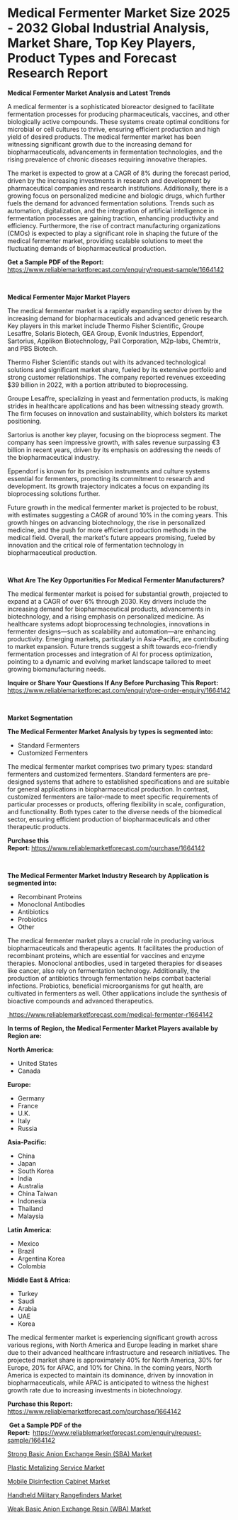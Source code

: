 <p><h1>Medical Fermenter Market Size 2025 - 2032 Global Industrial Analysis, Market Share, Top Key Players, Product Types and Forecast Research Report</h1></p><p><strong>Medical Fermenter Market Analysis and Latest Trends</strong></p>
<p><p>A medical fermenter is a sophisticated bioreactor designed to facilitate fermentation processes for producing pharmaceuticals, vaccines, and other biologically active compounds. These systems create optimal conditions for microbial or cell cultures to thrive, ensuring efficient production and high yield of desired products. The medical fermenter market has been witnessing significant growth due to the increasing demand for biopharmaceuticals, advancements in fermentation technologies, and the rising prevalence of chronic diseases requiring innovative therapies. </p><p>The market is expected to grow at a CAGR of 8% during the forecast period, driven by the increasing investments in research and development by pharmaceutical companies and research institutions. Additionally, there is a growing focus on personalized medicine and biologic drugs, which further fuels the demand for advanced fermentation solutions. Trends such as automation, digitalization, and the integration of artificial intelligence in fermentation processes are gaining traction, enhancing productivity and efficiency. Furthermore, the rise of contract manufacturing organizations (CMOs) is expected to play a significant role in shaping the future of the medical fermenter market, providing scalable solutions to meet the fluctuating demands of biopharmaceutical production.</p></p>
<p><strong>Get a Sample PDF of the Report:&nbsp;</strong> <a href="https://www.reliablemarketforecast.com/enquiry/request-sample/1664142?utm_campaign=1167&utm_medium=2&utm_source=Github&utm_content=ia&utm_term=23032025&utm_id=medical-fermenter">https://www.reliablemarketforecast.com/enquiry/request-sample/1664142</a></p>
<p>&nbsp;</p>
<p><strong>Medical Fermenter Major Market Players</strong></p>
<p><p>The medical fermenter market is a rapidly expanding sector driven by the increasing demand for biopharmaceuticals and advanced genetic research. Key players in this market include Thermo Fisher Scientific, Groupe Lesaffre, Solaris Biotech, GEA Group, Evonik Industries, Eppendorf, Sartorius, Applikon Biotechnology, Pall Corporation, M2p-labs, Chemtrix, and PBS Biotech.</p><p>Thermo Fisher Scientific stands out with its advanced technological solutions and significant market share, fueled by its extensive portfolio and strong customer relationships. The company reported revenues exceeding $39 billion in 2022, with a portion attributed to bioprocessing.</p><p>Groupe Lesaffre, specializing in yeast and fermentation products, is making strides in healthcare applications and has been witnessing steady growth. The firm focuses on innovation and sustainability, which bolsters its market positioning.</p><p>Sartorius is another key player, focusing on the bioprocess segment. The company has seen impressive growth, with sales revenue surpassing €3 billion in recent years, driven by its emphasis on addressing the needs of the biopharmaceutical industry.</p><p>Eppendorf is known for its precision instruments and culture systems essential for fermenters, promoting its commitment to research and development. Its growth trajectory indicates a focus on expanding its bioprocessing solutions further.</p><p>Future growth in the medical fermenter market is projected to be robust, with estimates suggesting a CAGR of around 10% in the coming years. This growth hinges on advancing biotechnology, the rise in personalized medicine, and the push for more efficient production methods in the medical field. Overall, the market's future appears promising, fueled by innovation and the critical role of fermentation technology in biopharmaceutical production.</p></p>
<p>&nbsp;</p>
<p><strong>What Are The Key Opportunities For Medical Fermenter Manufacturers?</strong></p>
<p><p>The medical fermenter market is poised for substantial growth, projected to expand at a CAGR of over 6% through 2030. Key drivers include the increasing demand for biopharmaceutical products, advancements in biotechnology, and a rising emphasis on personalized medicine. As healthcare systems adopt bioprocessing technologies, innovations in fermenter designs—such as scalability and automation—are enhancing productivity. Emerging markets, particularly in Asia-Pacific, are contributing to market expansion. Future trends suggest a shift towards eco-friendly fermentation processes and integration of AI for process optimization, pointing to a dynamic and evolving market landscape tailored to meet growing biomanufacturing needs.</p></p>
<p><strong>Inquire or Share Your Questions If Any Before Purchasing This Report:</strong> <a href="https://www.reliablemarketforecast.com/enquiry/pre-order-enquiry/1664142?utm_campaign=1167&utm_medium=2&utm_source=Github&utm_content=ia&utm_term=23032025&utm_id=medical-fermenter">https://www.reliablemarketforecast.com/enquiry/pre-order-enquiry/1664142</a></p>
<p>&nbsp;</p>
<p><strong>Market Segmentation</strong></p>
<p><strong>The Medical Fermenter Market Analysis by types is segmented into:</strong></p>
<p><ul><li>Standard Fermenters</li><li>Customized Fermenters</li></ul></p>
<p><p>The medical fermenter market comprises two primary types: standard fermenters and customized fermenters. Standard fermenters are pre-designed systems that adhere to established specifications and are suitable for general applications in biopharmaceutical production. In contrast, customized fermenters are tailor-made to meet specific requirements of particular processes or products, offering flexibility in scale, configuration, and functionality. Both types cater to the diverse needs of the biomedical sector, ensuring efficient production of biopharmaceuticals and other therapeutic products.</p></p>
<p><strong>Purchase this Report:&nbsp;</strong><a href="https://www.reliablemarketforecast.com/purchase/1664142?utm_campaign=1167&utm_medium=2&utm_source=Github&utm_content=ia&utm_term=23032025&utm_id=medical-fermenter">https://www.reliablemarketforecast.com/purchase/1664142</a></p>
<p>&nbsp;</p>
<p><strong>The Medical Fermenter Market Industry Research by Application is segmented into:</strong></p>
<p><ul><li>Recombinant Proteins</li><li>Monoclonal Antibodies</li><li>Antibiotics</li><li>Probiotics</li><li>Other</li></ul></p>
<p><p>The medical fermenter market plays a crucial role in producing various biopharmaceuticals and therapeutic agents. It facilitates the production of recombinant proteins, which are essential for vaccines and enzyme therapies. Monoclonal antibodies, used in targeted therapies for diseases like cancer, also rely on fermentation technology. Additionally, the production of antibiotics through fermentation helps combat bacterial infections. Probiotics, beneficial microorganisms for gut health, are cultivated in fermenters as well. Other applications include the synthesis of bioactive compounds and advanced therapeutics.</p></p>
<p><a href="https://www.reliablemarketforecast.com/medical-fermenter-r1664142?utm_campaign=1167&utm_medium=2&utm_source=Github&utm_content=ia&utm_term=23032025&utm_id=medical-fermenter">&nbsp;https://www.reliablemarketforecast.com/medical-fermenter-r1664142</a></p>
<p><strong>In terms of Region, the Medical Fermenter Market Players available by Region are:</strong></p>
<p>
    <p> <strong> North America: </strong>
        <ul>
            <li>United States</li>
            <li>Canada</li>
        </ul>
        </p> 
    <p> <strong> Europe: </strong>
        <ul>
            <li>Germany</li>
            <li>France</li>
            <li>U.K.</li>
            <li>Italy</li>
            <li>Russia</li>
        </ul>
        </p> 
    <p> <strong> Asia-Pacific: </strong>
        <ul>
            <li>China</li>
            <li>Japan</li>
            <li>South Korea</li>
            <li>India</li>
            <li>Australia</li>
            <li>China Taiwan</li>
            <li>Indonesia</li>
            <li>Thailand</li>
            <li>Malaysia</li>
        </ul>
        </p> 
    <p> <strong> Latin America: </strong>
        <ul>
            <li>Mexico</li>
            <li>Brazil</li>
            <li>Argentina Korea</li>
            <li>Colombia</li>
        </ul>
        </p> 
    <p> <strong> Middle East & Africa: </strong>
        <ul>
            <li>Turkey</li>
            <li>Saudi</li>
            <li>Arabia</li>
            <li>UAE</li>
            <li>Korea</li>
        </ul>
    </p>
    </p>
<p><p>The medical fermenter market is experiencing significant growth across various regions, with North America and Europe leading in market share due to their advanced healthcare infrastructure and research initiatives. The projected market share is approximately 40% for North America, 30% for Europe, 20% for APAC, and 10% for China. In the coming years, North America is expected to maintain its dominance, driven by innovation in biopharmaceuticals, while APAC is anticipated to witness the highest growth rate due to increasing investments in biotechnology.</p></p>
<p><strong>Purchase this Report: </strong><a href="https://www.reliablemarketforecast.com/purchase/1664142?utm_campaign=1167&utm_medium=2&utm_source=Github&utm_content=ia&utm_term=23032025&utm_id=medical-fermenter">https://www.reliablemarketforecast.com/purchase/1664142</a></p>
<p>&nbsp;<strong>Get a Sample PDF of the Report:&nbsp;&nbsp;</strong><a href="https://www.reliablemarketforecast.com/enquiry/request-sample/1664142?utm_campaign=1167&utm_medium=2&utm_source=Github&utm_content=ia&utm_term=23032025&utm_id=medical-fermenter">https://www.reliablemarketforecast.com/enquiry/request-sample/1664142</a></p>
<p><strong></strong></p>
<p><p><a href="https://github.com/failarustic/Market-Research-Report-List-1/blob/main/strong-basic-anion-exchange-resin-sba-market.md?utm_campaign=1167&utm_medium=2&utm_source=Github&utm_content=ia&utm_term=23032025&utm_id=medical-fermenter">Strong Basic Anion Exchange Resin (SBA) Market</a></p><p><a href="https://github.com/damjiederyd/Market-Research-Report-List-1/blob/main/plastic-metalizing-service-market.md?utm_campaign=1167&utm_medium=2&utm_source=Github&utm_content=ia&utm_term=23032025&utm_id=medical-fermenter">Plastic Metalizing Service Market</a></p><p><a href="https://github.com/mukaithaisia/Market-Research-Report-List-1/blob/main/mobile-disinfection-cabinet-market.md?utm_campaign=1167&utm_medium=2&utm_source=Github&utm_content=ia&utm_term=23032025&utm_id=medical-fermenter">Mobile Disinfection Cabinet Market</a></p><p><a href="https://github.com/hiwanatalak/Market-Research-Report-List-1/blob/main/handheld-military-rangefinders-market.md?utm_campaign=1167&utm_medium=2&utm_source=Github&utm_content=ia&utm_term=23032025&utm_id=medical-fermenter">Handheld Military Rangefinders Market</a></p><p><a href="https://github.com/claracpegios/Market-Research-Report-List-1/blob/main/weak-basic-anion-exchange-resin-wba-market.md?utm_campaign=1167&utm_medium=2&utm_source=Github&utm_content=ia&utm_term=23032025&utm_id=medical-fermenter">Weak Basic Anion Exchange Resin (WBA) Market</a></p></p>
